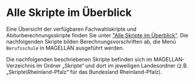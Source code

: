 # Alle Skripte im Überblick

Eine Übersicht der verfügbaren Fachwahlskripte und Abiturberechnungsskripte finden Sie unter ["Alle Skripte im Überblick"](https://doc.la.stueber.de/alle_skripte_im_uberblick.html). Die nachfolgenden Skripte bilden Berechnungsvorschriften ab, die Menü ```Berufsschule``` in MAGELLAN ausgeführt werden.

Die nachfolgenden beschriebenen Skripte befinden sich im MAGELLAN-Verzeichnis im Ordner „Skripte“ und dort im jeweiligen Landesordner (z.B. „Skripte\Rheinland-Pfalz“ für das Bundesland Rheinland-Pfalz).

